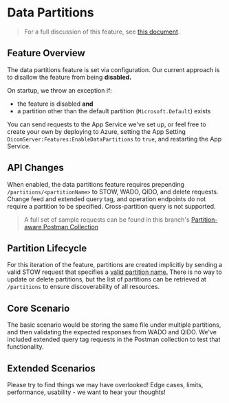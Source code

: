 # Data Partitions

> For a full discussion of this feature, see [this document](https://dev.azure.com/microsofthealth/Health/_wiki/wikis/Resolute.wiki/721/MultiTenancy).

## Feature Overview
The data partitions feature is set via configuration. Our current approach is to disallow the feature from being **disabled.**

On startup, we throw an exception if:
 - the feature is disabled **and**
 - a partition other than the default partition (`Microsoft.Default`) exists

You can send requests to the App Service we've set up, or feel free to create your own by deploying to Azure, setting
the App Setting `DicomServer:Features:EnableDataPartitions` to `true`, and restarting the App Service.

## API Changes
When enabled, the data partitions feature requires prepending `/partitions/<partitionName>` to STOW, WADO, QIDO, and delete requests. Change feed and
extended query tag, and operation endpoints do not require a partition to be specified. Cross-partition query is not supported.

> A full set of sample requests can be found in this branch's [Partition-aware Postman Collection](../resources/Conformance-as-Postman.postman_collection.json)

## Partition Lifecycle
For this iteration of the feature, partitions are created implicitly by sending a valid STOW request that specifies a [valid partition name.](../../src/Microsoft.Health.Dicom.Core/Features/Validation/PartitionNameValidator.cs)
There is no way to update or delete partitions, but the list of partitions can be retrieved at `/partitions` to ensure discoverability of all resources.

## Core Scenario
The basic scenario would be storing the same file under multiple partitions, and then validating the expected responses from WADO and QIDO. We've included
extended query tag requests in the Postman collection to test that functionality.

## Extended Scenarios
Please try to find things we may have overlooked! Edge cases, limits, performance, usability - we want to hear your thoughts!
